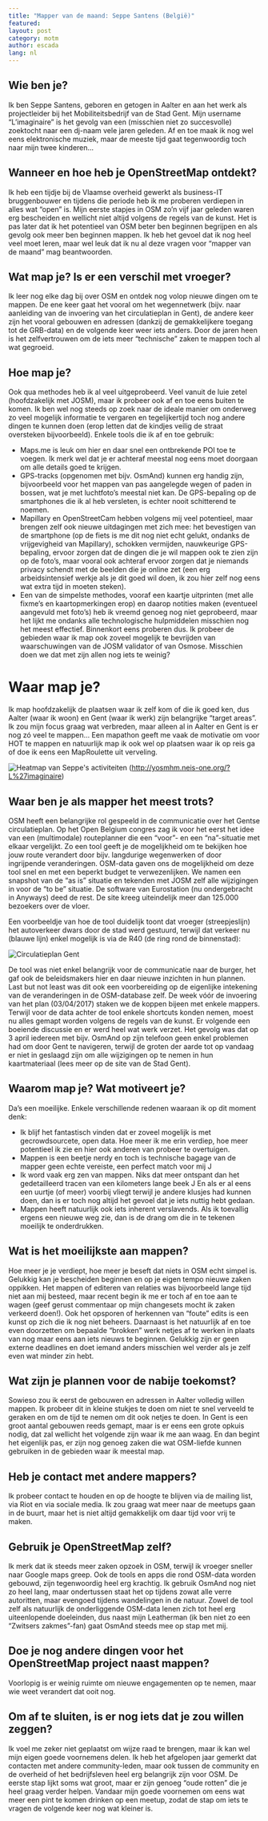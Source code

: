 ```yaml
---
title: "Mapper van de maand: Seppe Santens (België)"
featured:
layout: post
category: motm
author: escada
lang: nl
---
```


## Wie ben je? 
Ik ben Seppe Santens, geboren en getogen in Aalter en aan het werk als projectleider bij het Mobiliteitsbedrijf van de Stad Gent. Mijn username “L’imaginaire” is het gevolg van een (misschien niet zo succesvolle) zoektocht naar een dj-naam vele jaren geleden. Af en toe maak ik nog wel eens elektronische muziek, maar de meeste tijd gaat tegenwoordig toch naar mijn twee kinderen…


## Wanneer en hoe heb je OpenStreetMap ontdekt? 
Ik heb een tijdje bij de Vlaamse overheid gewerkt als business-IT bruggenbouwer en tijdens die periode heb ik me proberen verdiepen in alles wat “open” is. Mijn eerste stapjes in OSM zo’n vijf jaar geleden waren erg bescheiden en wellicht niet altijd volgens de regels van de kunst. Het is pas later dat ik het potentieel van OSM beter ben beginnen begrijpen en als gevolg ook meer ben beginnen mappen. Ik heb het gevoel dat ik nog heel veel moet leren, maar wel leuk dat ik nu al deze vragen voor “mapper van de maand” mag beantwoorden.

## Wat map je? Is er een verschil met vroeger? 
Ik leer nog elke dag bij over OSM en ontdek nog volop nieuwe dingen om te mappen. De ene keer gaat het vooral om het wegennetwerk (bijv. naar aanleiding van de invoering van het circulatieplan in Gent), de andere keer zijn het vooral gebouwen en adressen (dankzij de gemakkelijkere toegang tot de GRB-data) en de volgende keer weer iets anders. Door de jaren heen is het zelfvertrouwen om de iets meer “technische” zaken te mappen toch al wat gegroeid.

## Hoe map je? 
Ook qua methodes heb ik al veel uitgeprobeerd. Veel vanuit de luie zetel (hoofdzakelijk met JOSM), maar ik probeer ook af en toe eens buiten te komen. Ik ben wel nog steeds op zoek naar de ideale manier om onderweg zo veel mogelijk informatie te vergaren en tegelijkertijd toch nog andere dingen te kunnen doen (erop letten dat de kindjes veilig de straat oversteken bijvoorbeeld). Enkele tools die ik af en toe gebruik:
* Maps.me is leuk om hier en daar snel een ontbrekende POI toe te voegen. Ik merk wel dat je er achteraf meestal nog eens moet doorgaan om alle details goed te krijgen.
* GPS-tracks (opgenomen met bijv. OsmAnd) kunnen erg handig zijn, bijvoorbeeld voor het mappen van pas aangelegde wegen of paden in bossen, wat je met luchtfoto’s meestal niet kan. De GPS-bepaling op de smartphones die ik al heb versleten, is echter nooit schitterend te noemen.
* Mapillary en OpenStreetCam hebben volgens mij veel potentieel, maar brengen zelf ook nieuwe uitdagingen met zich mee: het bevestigen van de smartphone (op de fiets is me dit nog niet echt gelukt, ondanks de vrijgevigheid van Mapillary), schokken vermijden, nauwkeurige GPS-bepaling, ervoor zorgen dat de dingen die je wil mappen ook te zien zijn op de foto’s, maar vooral ook achteraf ervoor zorgen dat je niemands privacy schendt met de beelden die je online zet (een erg arbeidsintensief werkje als je dit goed wil doen, ik zou hier zelf nog eens wat extra tijd in moeten steken).
* Een van de simpelste methodes, vooraf een kaartje uitprinten (met alle fixme’s en kaartopmerkingen erop) en daarop notities maken (eventueel aangevuld met foto’s) heb ik vreemd genoeg nog niet geprobeerd, maar het lijkt me ondanks alle technologische hulpmiddelen misschien nog het meest effectief. Binnenkort eens proberen dus.
Ik probeer de gebieden waar ik map ook zoveel mogelijk te bevrijden van waarschuwingen van de JOSM validator of van Osmose. Misschien doen we dat met zijn allen nog iets te weinig?

# Waar map je? 
Ik map hoofdzakelijk de plaatsen waar ik zelf kom of die ik goed ken, dus Aalter (waar ik woon) en Gent (waar ik werk) zijn belangrijke “target areas”. Ik zou mijn focus graag wat verbreden, maar alleen al in Aalter en Gent is er nog zó veel te mappen...
Een mapathon geeft me vaak de motivatie om voor HOT te mappen en natuurlijk map ik ook wel op plaatsen waar ik op reis ga of doe ik eens een MapRoulette uit verveling.

![Heatmap van Seppe's activiteiten](https://photos.smugmug.com/OSM/Screenshots/Mapper-in-the-Spotlight/Seppe/i-JpPhj5H/0/ee49e8c5/XL/seppe_heatmap-XL.png)
(http://yosmhm.neis-one.org/?L%27imaginaire)

## Waar ben je als mapper het meest trots? 
OSM heeft een belangrijke rol gespeeld in de communicatie over het Gentse circulatieplan. Op het Open Belgium congres zag ik voor het eerst het idee van een (multimodale) routeplanner die een “voor”- en een “na”-situatie met elkaar vergelijkt. Zo een tool geeft je de mogelijkheid om te bekijken hoe jouw route verandert door bijv. langdurige wegenwerken of door ingrijpende veranderingen. OSM-data gaven ons de mogelijkheid om deze tool snel en met een beperkt budget te verwezenlijken. We namen een snapshot van de “as is” situatie en tekenden met JOSM zelf alle wijzigingen in voor de “to be” situatie. De software van Eurostation (nu ondergebracht in Anyways) deed de rest. De site kreeg uiteindelijk meer dan 125.000 bezoekers over de vloer.

Een voorbeeldje van hoe de tool duidelijk toont dat vroeger (streepjeslijn) het autoverkeer dwars door de stad werd gestuurd, terwijl dat verkeer nu (blauwe lijn) enkel mogelijk is via de R40 (de ring rond de binnenstad):

![Circulatieplan Gent](https://photos.smugmug.com/OSM/Screenshots/Mapper-in-the-Spotlight/Seppe/i-mCv7ht7/0/29f96381/XL/seppe_ghent-XL.png)

De tool was niet enkel belangrijk voor de communicatie naar de burger, het gaf ook de beleidsmakers hier en daar nieuwe inzichten in hun plannen. Last but not least was dit ook een voorbereiding op de eigenlijke intekening van de veranderingen in de OSM-database zelf. De week vóór de invoering van het plan (03/04/2017) staken we de koppen bijeen met enkele mappers. Terwijl voor de data achter de tool enkele shortcuts konden nemen, moest nu alles gemapt worden volgens de regels van de kunst. Er volgende een boeiende discussie en er werd heel wat werk verzet. Het gevolg was dat op 3 april iedereen met bijv. OsmAnd op zijn telefoon geen enkel problemen had om door Gent te navigeren, terwijl de groten der aarde tot op vandaag er niet in geslaagd zijn om alle wijzigingen op te nemen in hun kaartmateriaal (lees meer op de site van de Stad Gent).

## Waarom map je? Wat motiveert je? 
Da’s een moeilijke. Enkele verschillende redenen waaraan ik op dit moment denk:
* Ik blijf het fantastisch vinden dat er zoveel mogelijk is met gecrowdsourcete, open data. Hoe meer ik me erin verdiep, hoe meer potentieel ik zie en hier ook anderen van probeer te overtuigen.
* Mappen is een beetje nerdy en toch is technische bagage van de mapper geen echte vereiste, een perfect match voor mij J
* Ik word vaak erg zen van mappen. Niks dat meer ontspant dan het gedetailleerd tracen van een kilometers lange beek J En als er al eens een uurtje (of meer) voorbij vliegt terwijl je andere klusjes had kunnen doen, dan is er toch nog altijd het gevoel dat je iets nuttig hebt gedaan.
* Mappen heeft natuurlijk ook iets inherent verslavends. Als ik toevallig ergens een nieuwe weg zie, dan is de drang om die in te tekenen moeilijk te onderdrukken.

## Wat is het moeilijkste aan mappen? 
Hoe meer je je verdiept, hoe meer je beseft dat niets in OSM echt simpel is. Gelukkig kan je bescheiden beginnen en op je eigen tempo nieuwe zaken oppikken. Het mappen of editeren van relaties was bijvoorbeeld lange tijd niet aan mij besteed, maar recent begin ik me er toch af en toe aan te wagen (geef gerust commentaar op mijn changesets mocht ik zaken verkeerd doen!). Ook het opsporen of herkennen van “foute” edits is een kunst op zich die ik nog niet beheers. Daarnaast is het natuurlijk af en toe even doorzetten om bepaalde “brokken” werk netjes af te werken in plaats van nog maar eens aan iets nieuws te beginnen. Gelukkig zijn er geen externe deadlines en doet iemand anders misschien wel verder als je zelf even wat minder zin hebt.

## Wat zijn je plannen voor de nabije toekomst? 
Sowieso zou ik eerst de gebouwen en adressen in Aalter volledig willen mappen. Ik probeer dit in kleine stukjes te doen om niet te snel verveeld te geraken en om de tijd te nemen om dit ook netjes te doen. In Gent is een groot aantal gebouwen reeds gemapt, maar is er eens een grote opkuis nodig, dat zal wellicht het volgende zijn waar ik me aan waag. En dan begint het eigenlijk pas, er zijn nog genoeg zaken die wat OSM-liefde kunnen gebruiken in de gebieden waar ik meestal map.

## Heb je contact met andere mappers? 
Ik probeer contact te houden en op de hoogte te blijven via de mailing list, via Riot en via sociale media. Ik zou graag wat meer naar de meetups gaan in de buurt, maar het is niet altijd gemakkelijk om daar tijd voor vrij te maken.

## Gebruik je OpenStreetMap zelf? 
Ik merk dat ik steeds meer zaken opzoek in OSM, terwijl ik vroeger sneller naar Google maps greep. Ook de tools en apps die rond OSM-data worden gebouwd, zijn tegenwoordig heel erg krachtig. Ik gebruik OsmAnd nog niet zo heel lang, maar ondertussen staat het op tijdens zowat alle verre autoritten, maar evengoed tijdens wandelingen in de natuur. Zowel de tool zelf als natuurlijk de onderliggende OSM-data lenen zich tot heel erg uiteenlopende doeleinden, dus naast mijn Leatherman (ik ben niet zo een “Zwitsers zakmes”-fan) gaat OsmAnd steeds mee op stap met mij.

## Doe je nog andere dingen voor het OpenStreetMap project naast mappen? 

Voorlopig is er weinig ruimte om nieuwe engagementen op te nemen, maar wie weet verandert dat ooit nog.

## Om af te sluiten, is er nog iets dat je zou willen zeggen? 
Ik voel me zeker niet geplaatst om wijze raad te brengen, maar ik kan wel mijn eigen goede voornemens delen. Ik heb het afgelopen jaar gemerkt dat contacten met andere community-leden, maar ook tussen de community en de overheid of het bedrijfsleven heel erg belangrijk zijn voor OSM. De eerste stap lijkt soms wat groot, maar er zijn genoeg “oude rotten” die je heel graag verder helpen. Vandaar mijn goede voornemen om eens wat meer een pint te komen drinken op een meetup, zodat de stap om iets te vragen de volgende keer nog wat kleiner is.
